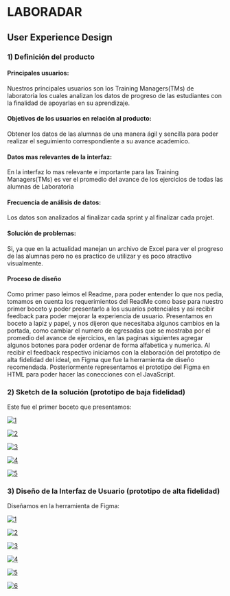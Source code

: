 # LABORADAR
## User Experience Design
### 1) Definición del producto
#### Principales usuarios:
Nuestros principales usuarios son los Training Managers(TMs) de laboratoria los cuales analizan los datos de progreso de las estudiantes con la finalidad de apoyarlas en su aprendizaje.

#### Objetivos de los usuarios en relación al producto:
Obtener los datos de las alumnas de una manera ágil y sencilla para poder realizar el seguimiento correspondiente a su avance academico.

#### Datos mas relevantes de la interfaz:
En la interfaz lo mas relevante e importante para las Training Managers(TMs) es ver el promedio del avance de los ejercicios de todas las alumnas de Laboratoria

#### Frecuencia de análisis de datos:
Los datos son analizados al finalizar cada sprint y al finalizar cada projet.

#### Solución de problemas:
Si, ya que en la actualidad manejan un archivo de Excel para ver el progreso de las alumnas pero no es practico de utilizar y es poco atractivo visualmente.

#### Proceso de diseño
Como primer paso leimos el Readme, para poder entender lo que nos pedia, tomamos en cuenta los requerimientos del ReadMe como base para nuestro primer boceto y poder presentarlo a los usuarios potenciales y asi recibir feedback para poder mejorar la experiencia de usuario.
Presentamos en boceto a lapiz y papel, y nos dijeron que necesitaba algunos cambios en la portada, como cambiar el numero de egresadas que se mostraba por el promedio del avance de ejercicios, en las paginas siguientes agregar algunos botones para poder ordenar de forma alfabetica y numerica. Al recibir el feedback respectivo iniciamos con la elaboración del prototipo de alta fidelidad del ideal, en Figma que fue la herramienta de diseño recomendada.
Posteriormente representamos el prototipo del Figma en HTML para poder hacer las conecciones con el JavaScript.

### 2) Sketch de la solución (prototipo de baja fidelidad)
Este fue el primer boceto que presentamos:

<a href="https://ibb.co/fH97po"><img src="https://image.ibb.co/dEhhN8/1.png" alt="1" border="0"></a>

<a href="https://ibb.co/nohwX8"><img src="https://preview.ibb.co/mmyEKo/2.png" alt="2" border="0"></a>

<a href="https://ibb.co/dJaTeo"><img src="https://preview.ibb.co/fyuzkT/3.png" alt="3" border="0"></a>

<a href="https://ibb.co/fc9bX8"><img src="https://preview.ibb.co/cnOQQT/4.png" alt="4" border="0"></a>

<a href="https://ibb.co/kwpzkT"><img src="https://preview.ibb.co/bZGOC8/5.png" alt="5" border="0"></a>

### 3) Diseño de la Interfaz de Usuario (prototipo de alta fidelidad)
Diseñamos en la herramienta de Figma:

<a href="https://ibb.co/jiyL9o"><img src="https://preview.ibb.co/dScrFT/1.png" alt="1" border="0"></a>

<a href="https://ibb.co/ngDnpo"><img src="https://preview.ibb.co/iDtnpo/2.png" alt="2" border="0"></a>

<a href="https://ibb.co/nqh2N8"><img src="https://preview.ibb.co/fdb7po/3.png" alt="3" border="0"></a>

<a href="https://ibb.co/hT8bh8"><img src="https://preview.ibb.co/na2QaT/4.png" alt="4" border="0"></a>

<a href="https://ibb.co/cLFNN8"><img src="https://preview.ibb.co/gpaNN8/5.png" alt="5" border="0"></a>

<a href="https://ibb.co/dVTL9o"><img src="https://preview.ibb.co/cDKhN8/6.png" alt="6" border="0"></a>






